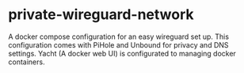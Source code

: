 # private-wireguard-network
A docker compose configuration for an easy wireguard set up. This configuration comes with PiHole and Unbound for privacy and DNS settings. Yacht (A docker web UI) is configurated to managing docker containers.
